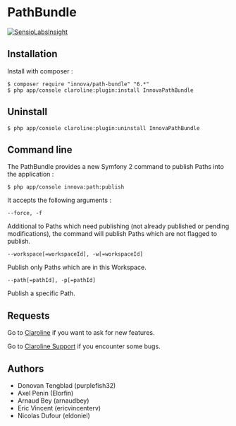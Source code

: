 # PathBundle

[![SensioLabsInsight](https://insight.sensiolabs.com/projects/717ec409-89d6-483b-ad4e-26e1ddb5edbc/small.png)](https://insight.sensiolabs.com/projects/717ec409-89d6-483b-ad4e-26e1ddb5edbc)

## Installation

Install with composer :

    $ composer require "innova/path-bundle" "6.*"
    $ php app/console claroline:plugin:install InnovaPathBundle

## Uninstall 

    $ php app/console claroline:plugin:uninstall InnovaPathBundle 

## Command line

The PathBundle provides a new Symfony 2 command to publish Paths into the application :

    $ php app/console innova:path:publish

It accepts the following arguments :

```
--force, -f
```

Additional to Paths which need publishing (not already published or pending modifications), the command will publish Paths which are not flagged to publish.

```
--workspace[=workspaceId], -w[=workspaceId]
```

Publish only Paths which are in this Workspace.

```
--path[=pathId], -p[=pathId]
```

Publish a specific Path.

## Requests

Go to [Claroline](https://github.com/claroline/Claroline/issues) if you want to ask for new features.

Go to [Claroline Support](https://github.com/claroline/ClaroSupport/issues) if you encounter some bugs.

## Authors

* Donovan Tengblad (purplefish32)
* Axel Penin (Elorfin)
* Arnaud Bey (arnaudbey)
* Eric Vincent (ericvincenterv)
* Nicolas Dufour (eldoniel)
